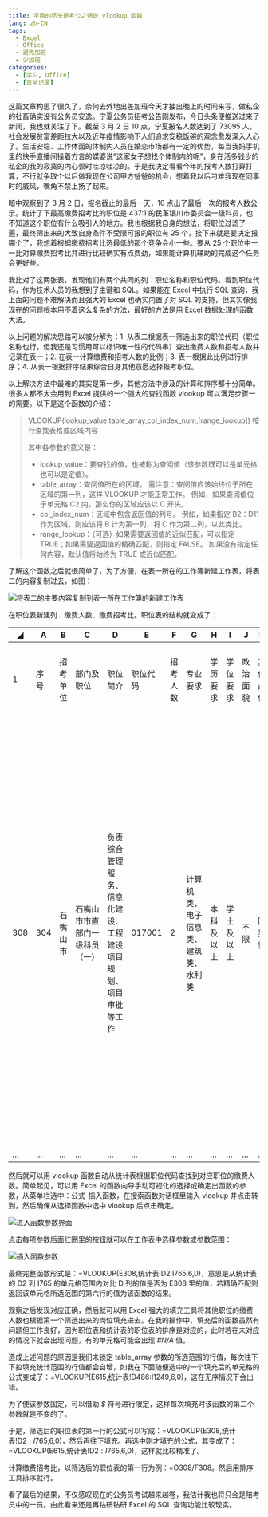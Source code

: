 ```yaml
---
title: 宇宙的尽头是考公之话说 vlookup 函数
lang: zh-CN
tags: 
  - Excel
  - Office
  - 避免加班
  - 少加班
categories: 
  - [学习, Office]
  - [日常记录]
---
```


这篇文章构思了很久了，奈何去外地出差加班今天才抽出晚上的时间来写，做私企的社畜确实没有公务员安逸。宁夏公务员招考公告刚发布，今日头条便推送过来了新闻，我也就关注了下。截至 3 月 2 日 10 点，宁夏报名人数达到了 73095 人，社会发展贫富差距拉大以及近年疫情影响下人们追求安稳饭碗的观念愈发深入人心了。生活安稳、工作体面的体制内人员在婚恋市场都有一定的优势，每当我妈手机里的快手直播间操着方言的媒婆说“这家女子想找个体制内的呢”，身在活多钱少的私企的我的寂寞的内心顿时哇凉哇凉的。于是我决定看看今年的报考人数打算打算，不行就争取个以后做我现在公司甲方爸爸的机会，想着我以后刁难我现在同事时的威风，嘴角不禁上扬了起来。

暗中观察到了 3 月 2 日，报名截止的最后一天，10 点出了最后一次的报考人数公示。统计了下最高缴费招考比的职位是 437:1 的民革银川市委员会一级科员，也不知道这个职位有什么吸引人的地方。我也根据我自身的想法，将职位过滤了一遍，最终筛出来的大致自身条件不受限可报的职位有 25 个，接下来就是要决定报哪个了，我想着根据缴费招考比选最低的那个竞争会小一些。要从 25 个职位中一一比对算缴费招考比并进行比较确实有点费劲，如果能计算机辅助的完成这个任务会更好些。

我比对了这两张表，发现他们有两个共同的列：职位名称和职位代码。看到职位代码，作为技术人员的我想到了主键和 SQL。如果能在 Excel 中执行 SQL 查询，我上面的问题不难解决而且强大的 Excel 也确实内置了对 SQL 的支持，但其实像我现在的问题根本用不着这么复杂的方法，最好的方法是用 Excel 数据处理的函数大法。

以上问题的解决思路可以被分解为：1. 从表二根据表一筛选出来的职位代码（职位名称也行，但我还是习惯用可以标识唯一性的代码串）查出缴费人数和招考人数并记录在表一；2. 在表一计算缴费和招考人数的比例；3. 表一根据此比例进行排序；4. 从表一根据排序结果综合自身其他意愿选择报考职位。

以上解决方法中最难的其实是第一步，其他方法中涉及的计算和排序都十分简单。很多人都不太会用到 Excel 提供的一个强大的查找函数 vlookup 可以满足步骤一的需要。以下是这个函数的介绍：

> VLOOKUP(lookup_value,table_array,col_index_num,\[range_lookup\]) 按行查找表格或区域内容
>
> 其中各参数的意义是：
> * lookup_value：要查找的值，也被称为查阅值（该参数既可以是单元格也可以是定值）。
> * table_array：查阅值所在的区域。 需注意：查阅值应该始终位于所在区域的第一列，这样 VLOOKUP 才能正常工作。 例如，如果查阅值位于单元格 C2 内，那么你的区域应该以 C 开头。
> * col_index_num：区域中包含返回值的列号。 例如，如果指定 B2：D11 作为区域，则应该将 B 计为第一列，将 C 作为第二列，以此类比。
> * range_lookup：（可选）如果需要返回值的近似匹配，可以指定 TRUE；如果需要返回值的精确匹配，则指定 FALSE。 如果没有指定任何内容，默认值将始终为 TRUE 或近似匹配。

了解这个函数之后就很简单了，为了方便，在表一所在的工作簿新建工作表，将表二的内容复制过去，如图：

![将表二的主要内容复制到表一所在工作簿的新建工作表](images/office/准备工作.png)

在职位表新建列：缴费人数、缴费招考比。职位表的结构就变成了：

| ◢    | A    | B        | C                              | D                                                            | E        | F        | G                                    | H          | I          | J        | K        | L                                                            | M            | N                             | O        | P          |
| ---- | ---- | -------- | ------------------------------ | ------------------------------------------------------------ | -------- | -------- | ------------------------------------ | ---------- | ---------- | -------- | -------- | ------------------------------------------------------------ | ------------ | ----------------------------- | -------- | ---------- |
| 1    | 序号 | 招考单位 | 部门及职位                     | 职位简介                                                     | 职位代码 | 招考人数 | 专业要求                             | 学历要求   | 学位要求   | 政治面貌 | 其他条件 | 备注                                                         | 申论试卷类型 | 联系电话                      | 缴费人数 | 缴费招考比 |
| 308  | 304  | 石嘴山市 | 石嘴山市市直部门一级科员（一） | 负责综合管理服务、信息化建设、工程建设项目规划、项目审批等工作 | 017001   | 2        | 计算机类、电子信息类、建筑类、水利类 | 本科及以上 | 学士及以上 | 不限     | 限男性   | 合并职位：市人力资源和社会保障局1人、民政局1人、团市委（参照公务员法管理群团机关）1人、就业创业服务局（参照公务员法管理事业单位）1人 | A卷          | 0952-2012332     0952-2218747 | 140      | 70         |
| ...  | ...  | ...      | ...                            | ...                                                          | ...      | ...      | ...                                  | ...        | ...        | ...      | ...      | ...                                                          | ...          | ...                           | ...      | ...        |

然后就可以用 vlookup 函数自动从统计表根据职位代码查找到对应职位的缴费人数。简单起见，可以用 Excel 的函数向导手动可视化的选择或确定出函数的参数，从菜单栏选中：公式-插入函数，在搜索函数对话框里输入 vlookup 并点击转到，然后确保从选择函数中选中 vlookup 后点击确定。

![进入函数参数界面](images/office/函数参数.png)

点击每项参数后面红圈里的按钮就可以在工作表中选择参数或参数范围：

![插入函数参数](images/office/插入函数参数.png)

最终完整函数形式是：=VLOOKUP(E308,统计表!D2:I765,6,0)，意思是从统计表的 D2 到 I765 的单元格范围内对比 D 列的值是否为 E308 里的值，若精确匹配则返回该单元格所选范围的第六行的值为该函数的结果。

观察之后发现对应正确，然后就可以用 Excel 强大的填充工具将其他职位的缴费人数也根据第一个筛选出来的岗位填充进去。在我的操作中，填充后的函数虽然有问题但工作良好，因为职位表和统计表的职位表的排序是对应的，此时若在未对应的情况下就会出现问题，有的单元格可能会出现 *#N/A* 值。

造成上述问题的原因是我们未锁定 table_array 参数的所选范围的行值，每次往下下拉填充统计范围的行值都会自增，如我在下面随便选中的一个填充后的单元格的公式变成了：=VLOOKUP(E615,统计表!D486:I1249,6,0)，这在无序情况下会出错。

为了使该参数固定，可以借助 *$* 符号进行限定，这样每次填充时该函数的第二个参数就是不变的了。

于是，筛选后的职位表的第一行的公式可以写成：=VLOOKUP(E308,统计表!D$2:I$765,6,0)，然后再往下填充。再选中刚才填充的公式，其变成了：=VLOOKUP(E615,统计表!D$2:I$765,6,0)，这样就比较精准了。

计算缴费招考比，以筛选后的职位表的第一行为例：=O308/F308。然后用排序工具排序就行。

看了最后的结果，不仅感叹现在的公务员考试越来越卷，我估计我也将只会是陪考员中的一员。由此看来还是再钻研钻研 Excel 的 SQL 查询功能比较现实。